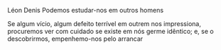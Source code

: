 Léon Denis
Podemos estudar-nos em outros homens

Se algum vício, algum defeito terrível em outrem nos impressiona, procuremos ver com cuidado se existe em nós germe idêntico; e, se o descobrirmos, empenhemo-nos pelo arrancar
